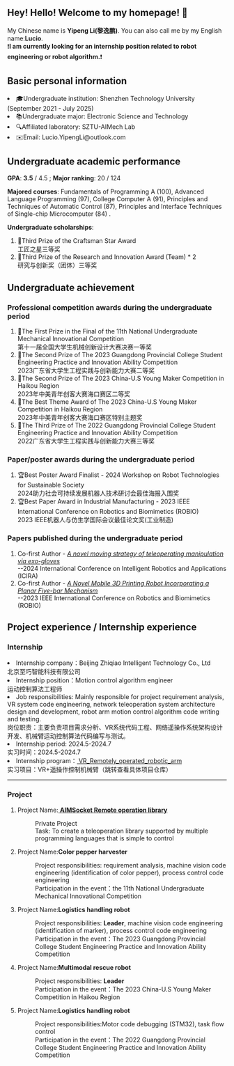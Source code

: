 ## Hey! Hello! Welcome to my homepage! 👋
My Chinese name is <strong>Yipeng Li(黎逸鹏)</strong>. You can also call me by my English name:<strong>Lucio</strong>.<br>
❗<strong>I am currently looking for an internship position related to robot engineering or robot algorithm.</strong>❗
<h2>Basic personal information</h2>
<li>🎓Undergraduate institution: Shenzhen Technology University (September 2021 - July 2025)</li>

<li>📚Undergraduate major: Electronic Science and Technology</li>

<li>🔍Affiliated laboratory: SZTU-AIMech Lab</li>

<li>✉️Email: Lucio.YipengLi@outlook.com</li>

<h2>Undergraduate academic performance</h2>

<strong>GPA</strong>: <strong>3.5</strong> / 4.5 ; 
<strong>Major ranking</strong>: 20 / 124

<strong>Majored courses</strong>: Fundamentals of Programming A (100), Advanced Language Programming (97), College Computer A (91), Principles and Techniques of Automatic Control (87), Principles and Interface Techniques of Single-chip Microcomputer (84) .

<strong>Undergraduate scholarships</strong>:
<ol>
  <li>🥉Third Prize of the Craftsman Star Award<br>工匠之星三等奖</li>
  <li>🥉Third Prize of the Research and Innovation Award (Team) * 2<br>研究与创新奖（团体）三等奖</li>
</ol>

<h2>Undergraduate achievement</h2>
<h3>Professional competition awards during the undergraduate period</h3>
<ol>
  <li>🥇The First Prize in the Final of the 11th National Undergraduate Mechanical Innovational Competition<br>第十一届全国大学生机械创新设计大赛决赛一等奖</li>
  <li>🥈The Second Prize of The 2023 Guangdong Provincial College Student Engineering Practice and Innovation Ability Competition<br>2023广东省大学生工程实践与创新能力大赛二等奖</li>
  <li>🥈The Second Prize of The 2023 China-U.S Young Maker Competition in Haikou Region<br>2023年中美青年创客大赛海口赛区二等奖</li>
  <li>🏅The Best Theme Award of The 2023 China-U.S Young Maker Competition in Haikou Region<br>2023年中美青年创客大赛海口赛区特别主题奖</li>
  <li>🥉The Third Prize of The 2022 Guangdong Provincial College Student Engineering Practice and Innovation Ability Competition<br>2022广东省大学生工程实践与创新能力大赛三等奖</li>
</ol>
<h3>Paper/poster awards during the undergraduate period</h3>
<ol>
  <li>🏆Best Poster Award Finalist - 2024 Workshop on Robot Technologies for Sustainable Society<br>2024助力社会可持续发展机器人技术研讨会最佳海报入围奖</li>
  <li>🏆Best Paper Award in Industrial Manufacturing - 2023 IEEE International Conference on Robotics and Biomimetics (ROBIO)<br>2023 IEEE机器人与仿生学国际会议最佳论文奖(工业制造)</li>
</ol>
<h3>Papers published during the undergraduate period</h3>
<ol>
  <li> Co-first Author - <a href="https://link.springer.com/chapter/10.1007/978-981-96-0777-8_22"><em>A novel moving strategy of teleoperating manipulation via exo-gloves</em></a>  <br> --2024 International Conference on Intelligent Robotics and Applications (ICIRA) </li>
  <li> Co-first Author - <a href="https://ieeexplore.ieee.org/document/10354878/authors#full-text-header"><em>A Novel Mobile 3D Printing Robot Incorporating a Planar Five-bar Mechanism</em></a> <br> --2023 IEEE International Conference on Robotics and Biomimetics (ROBIO)</li>
  
</ol>


<h2>Project experience / Internship experience</h2>
<h3>Internship</h3>
<li>Internship company：Beijing Zhiqiao Intelligent Technology Co., Ltd<br>北京至巧智能科技有限公司</li>
<li>Internship position：Motion control algorithm engineer <br>运动控制算法工程师</li>
<li>Job responsibilities: Mainly responsible for project requirement analysis, VR system code engineering, network teleoperation system architecture design and development, robot arm motion control algorithm code writing and testing.<br>岗位职责：主要负责项目需求分析、VR系统代码工程、网络遥操作系统架构设计开发、机械臂运动控制算法代码编写与测试。</li>
<li>Internship period: 2024.5-2024.7<br>实习时间：2024.5-2024.7</li>
<li>Internship program：<a href="https://github.com/LucioRobo-Aimech/VR_Remotely_operated_robotic_arm"> VR_Remotely_operated_robotic_arm</a> <br> 实习项目：VR+遥操作控制机械臂（跳转查看具体项目仓库）</li>
<hr />
<h3>Project</h3>
<ol>
  <li>
    Project Name:<a href="https://github.com/LucioRobo-Aimech/AIMechSocket-Remote-operation-library"> <b>AIMSocket Remote operation library</b></a>
    <dl>
      <dd>Private Project<br>Task: To create a teleoperation library supported by multiple programming languages that is simple to control</dd>
    </dl>
  </li>
  <li>
    Project Name:<b>Color pepper harvester</b>  
    <dl>
      <dd>Project responsibilities: requirement analysis, machine vision code engineering (identification of color pepper), process control code engineering<br>Participation in the event：the 11th National Undergraduate Mechanical Innovational Competition</dd>
    </dl>
  </li>
  <li>
    Project Name:<b>Logistics handling robot</b>
    <dl>
      <dd>Project responsibilities: <b>Leader</b>, machine vision code engineering (identification of marker), process control code engineering<br>Participation in the event：The 2023 Guangdong Provincial College Student Engineering Practice and Innovation Ability Competition</dd>
    </dl>
  </li>
  <li>
    Project Name:<b>Multimodal rescue robot</b>
    <dl>
      <dd>Project responsibilities: <b>Leader</b><br>Participation in the event：The 2023 China-U.S Young Maker Competition in Haikou Region</dd>
    </dl>
  </li>
  <li>
    Project Name:<b>Logistics handling robot</b>
    <dl>
      <dd>Project responsibilities:Motor code debugging (STM32), task flow control<br>Participation in the event：The 2022 Guangdong Provincial College Student Engineering Practice and Innovation Ability Competition</dd>
    </dl>
  </li>
</ol>






<!--
**LucioRobo-Aimech/LucioRobo-Aimech** is a ✨ _special_ ✨ repository because its `README.md` (this file) appears on your GitHub profile.

Here are some ideas to get you started:

- 🔭 I’m currently working on ...
- 🌱 I’m currently learning ...
- 👯 I’m looking to collaborate on ...
- 🤔 I’m looking for help with ...
- 💬 Ask me about ...
- 📫 How to reach me: ...
- 😄 Pronouns: ...
- ⚡ Fun fact: ...
-->
